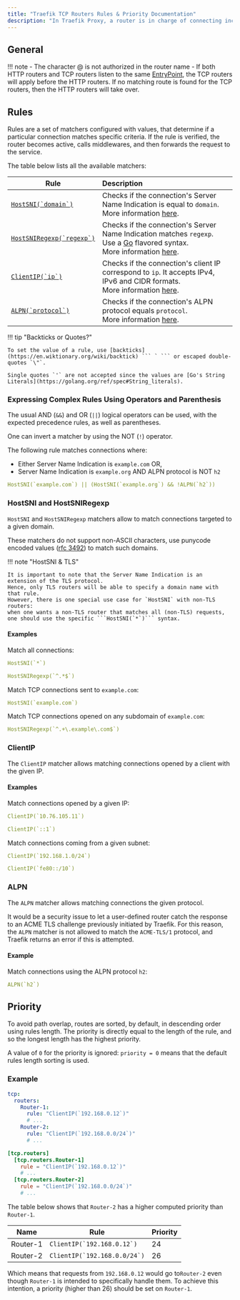 ```yaml
---
title: "Traefik TCP Routers Rules & Priority Documentation"
description: "In Traefik Proxy, a router is in charge of connecting incoming requests to the Services that can handle them. Read the technical documentation."
---
```



## General 

!!! note
    - The character @ is not authorized in the router name
    - If both HTTP routers and TCP routers listen to the same [EntryPoint](../../../install-configuration/entrypoints.md), the TCP routers will apply before the HTTP routers. If no matching route is found for the TCP routers, then the HTTP routers will take over.

## Rules

Rules are a set of matchers configured with values, that determine if a particular connection matches specific criteria. If the rule is verified, the router becomes active, calls middlewares, and then forwards the request to the service.

The table below lists all the available matchers:

| Rule                                                        | Description                                                                                      |
|-------------------------------------------------------------|:-------------------------------------------------------------------------------------------------|
| [```HostSNI(`domain`)```](#hostsni-and-hostsniregexp)       | Checks if the connection's Server Name Indication is equal to `domain`.<br /> More information [here](#hostsni-and-hostsniregexp).                          |
| [```HostSNIRegexp(`regexp`)```](#hostsni-and-hostsniregexp) | Checks if the connection's Server Name Indication matches `regexp`.<br />Use a [Go](https://golang.org/pkg/regexp/) flavored syntax.<br /> More information [here](#hostsni-and-hostsniregexp). |
| [```ClientIP(`ip`)```](#clientip)                           | Checks if the connection's client IP correspond to `ip`. It accepts IPv4, IPv6 and CIDR formats.<br /> More information [here](#clientip). |
| [```ALPN(`protocol`)```](#alpn)                             | Checks if the connection's ALPN protocol equals `protocol`.<br /> More information [here](#alpn).          |

!!! tip "Backticks or Quotes?"

    To set the value of a rule, use [backticks](https://en.wiktionary.org/wiki/backtick) ``` ` ``` or escaped double-quotes `\"`.

    Single quotes `'` are not accepted since the values are [Go's String Literals](https://golang.org/ref/spec#String_literals).

### Expressing Complex Rules Using Operators and Parenthesis

The usual AND (`&&`) and OR (`||`) logical operators can be used, with the expected precedence rules,
as well as parentheses.

One can invert a matcher by using the NOT (`!`) operator.

The following rule matches connections where:

- Either Server Name Indication is `example.com` OR,
- Server Name Indication is `example.org` AND ALPN protocol is NOT `h2`

```yaml
HostSNI(`example.com`) || (HostSNI(`example.org`) && !ALPN(`h2`))
```

### HostSNI and HostSNIRegexp

`HostSNI` and `HostSNIRegexp` matchers allow to match connections targeted to a given domain.

These matchers do not support non-ASCII characters, use punycode encoded values ([rfc 3492](https://tools.ietf.org/html/rfc3492)) to match such domains.

!!! note "HostSNI & TLS"

    It is important to note that the Server Name Indication is an extension of the TLS protocol.
    Hence, only TLS routers will be able to specify a domain name with that rule.
    However, there is one special use case for `HostSNI` with non-TLS routers:
    when one wants a non-TLS router that matches all (non-TLS) requests,
    one should use the specific ```HostSNI(`*`)``` syntax.

#### Examples

Match all connections:

```yaml tab="HostSNI"
HostSNI(`*`)
```

```yaml tab="HostSNIRegexp"
HostSNIRegexp(`^.*$`)
```

Match TCP connections sent to `example.com`:

```yaml
HostSNI(`example.com`)
```

Match TCP connections opened on any subdomain of `example.com`:

```yaml
HostSNIRegexp(`^.+\.example\.com$`)
```

### ClientIP

The `ClientIP` matcher allows matching connections opened by a client with the given IP.

#### Examples

Match connections opened by a given IP:

```yaml tab="IPv4"
ClientIP(`10.76.105.11`)
```

```yaml tab="IPv6"
ClientIP(`::1`)
```

Match connections coming from a given subnet:

```yaml tab="IPv4"
ClientIP(`192.168.1.0/24`)
```

```yaml tab="IPv6"
ClientIP(`fe80::/10`)
```

### ALPN

The `ALPN` matcher allows matching connections the given protocol.

It would be a security issue to let a user-defined router catch the response to
an ACME TLS challenge previously initiated by Traefik.
For this reason, the `ALPN` matcher is not allowed to match the `ACME-TLS/1`
protocol, and Traefik returns an error if this is attempted.

#### Example

Match connections using the ALPN protocol `h2`:

```yaml
ALPN(`h2`)
```

## Priority

To avoid path overlap, routes are sorted, by default, in descending order using rules length.
The priority is directly equal to the length of the rule, and so the longest length has the highest priority.

A value of `0` for the priority is ignored: `priority = 0` means that the default rules length sorting is used.

### Example

```yaml tab="Structured (YAML)"
tcp:
  routers:
    Router-1:
      rule: "ClientIP(`192.168.0.12`)"
      # ...
    Router-2:
      rule: "ClientIP(`192.168.0.0/24`)"
      # ...
```

```toml tab="Structured (TOML)"
[tcp.routers]
  [tcp.routers.Router-1]
    rule = "ClientIP(`192.168.0.12`)"
    # ...
  [tcp.routers.Router-2]
    rule = "ClientIP(`192.168.0.0/24`)"
    # ...
```

The table below shows that `Router-2` has a higher computed priority than `Router-1`.

| Name     | Rule                                                        | Priority |
|----------|-------------------------------------------------------------|----------|
| Router-1 | ```ClientIP(`192.168.0.12`)```                              | 24       |
| Router-2 | ```ClientIP(`192.168.0.0/24`)```                            | 26       |

Which means that requests from `192.168.0.12` would go to`Router-2` even though `Router-1` is intended to specifically handle them.
To achieve this intention, a priority (higher than 26) should be set on `Router-1`.
